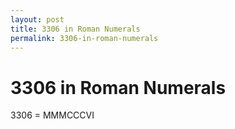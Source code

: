 ```yaml
---
layout: post
title: 3306 in Roman Numerals
permalink: 3306-in-roman-numerals
---
```


# 3306 in Roman Numerals

3306 = MMMCCCVI
